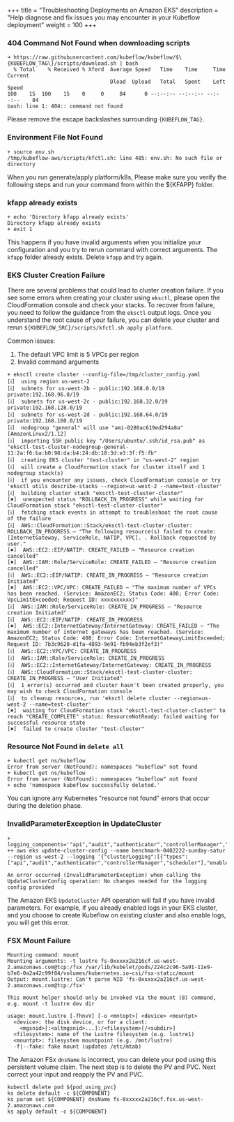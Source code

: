 +++
title = "Troubleshooting Deployments on Amazon EKS"
description = "Help diagnose and fix issues you may encounter in your Kubeflow deployment"
weight = 100
+++


### 404 Command Not Found when downloading scripts
```shell
➜ https://raw.githubusercontent.com/kubeflow/kubeflow/$\{KUBEFLOW_TAG\}/scripts/download.sh | bash
  % Total    % Received % Xferd  Average Speed   Time    Time     Time  Current
                                 Dload  Upload   Total   Spent    Left  Speed
100    15  100    15    0     0     84      0 --:--:-- --:--:-- --:--:--    84
bash: line 1: 404:: command not found
```

Please remove the escape backslashes surrounding `{KUBEFLOW_TAG}`.


### Environment File Not Found

```shell
+ source env.sh
/tmp/kubeflow-aws/scripts/kfctl.sh: line 485: env.sh: No such file or directory
```

When you run generate/apply platform/k8s, Please make sure you verify the following steps and run your command from within the ${KFAPP} folder.


### kfapp already exists

```shell
+ echo 'Directory kfapp already exists'
Directory kfapp already exists
+ exit 1
```

This happens if you have invalid arguments when you initialize your configuration and you try to rerun command with correct arguments. The `kfapp` folder already exists. Delete `kfapp` and try again.


### EKS Cluster Creation Failure

There are several problems that could lead to cluster creation failure. If you see some errors when creating your cluster using `eksctl`, please open the CloudFormation console and check your stacks. To recover from failure, you need to follow the guidance from the `eksctl` output logs. Once you understand the root cause of your failure, you can delete your cluster and rerun `${KUBEFLOW_SRC}/scripts/kfctl.sh apply platform`.

Common issues:

1. The default VPC limit is 5 VPCs per region
1. Invalid command arguments

```shell
+ eksctl create cluster --config-file=/tmp/cluster_config.yaml
[ℹ]  using region us-west-2
[ℹ]  subnets for us-west-2b - public:192.168.0.0/19 private:192.168.96.0/19
[ℹ]  subnets for us-west-2c - public:192.168.32.0/19 private:192.168.128.0/19
[ℹ]  subnets for us-west-2d - public:192.168.64.0/19 private:192.168.160.0/19
[ℹ]  nodegroup "general" will use "ami-0280ac619ed294a8a" [AmazonLinux2/1.12]
[ℹ]  importing SSH public key "/Users/ubuntu/.ssh/id_rsa.pub" as "eksctl-test-cluster-nodegroup-general-11:2a:f6:ba:b0:98:da:b4:24:db:18:3d:e3:3f:f5:fb"
[ℹ]  creating EKS cluster "test-cluster" in "us-west-2" region
[ℹ]  will create a CloudFormation stack for cluster itself and 1 nodegroup stack(s)
[ℹ]  if you encounter any issues, check CloudFormation console or try 'eksctl utils describe-stacks --region=us-west-2 --name=test-cluster'
[ℹ]  building cluster stack "eksctl-test-cluster-cluster"
[✖]  unexpected status "ROLLBACK_IN_PROGRESS" while waiting for CloudFormation stack "eksctl-test-cluster-cluster"
[ℹ]  fetching stack events in attempt to troubleshoot the root cause of the failure
[ℹ]  AWS::CloudFormation::Stack/eksctl-test-cluster-cluster: ROLLBACK_IN_PROGRESS – "The following resource(s) failed to create: [InternetGateway, ServiceRole, NATIP, VPC]. . Rollback requested by user."
[✖]  AWS::EC2::EIP/NATIP: CREATE_FAILED – "Resource creation cancelled"
[✖]  AWS::IAM::Role/ServiceRole: CREATE_FAILED – "Resource creation cancelled"
[ℹ]  AWS::EC2::EIP/NATIP: CREATE_IN_PROGRESS – "Resource creation Initiated"
[✖]  AWS::EC2::VPC/VPC: CREATE_FAILED – "The maximum number of VPCs has been reached. (Service: AmazonEC2; Status Code: 400; Error Code: VpcLimitExceeded; Request ID: xxxxxxxxxx)"
[ℹ]  AWS::IAM::Role/ServiceRole: CREATE_IN_PROGRESS – "Resource creation Initiated"
[ℹ]  AWS::EC2::EIP/NATIP: CREATE_IN_PROGRESS
[✖]  AWS::EC2::InternetGateway/InternetGateway: CREATE_FAILED – "The maximum number of internet gateways has been reached. (Service: AmazonEC2; Status Code: 400; Error Code: InternetGatewayLimitExceeded; Request ID: 7b3c9620-d1fa-4893-9e91-fb94eb3f2ef3)"
[ℹ]  AWS::EC2::VPC/VPC: CREATE_IN_PROGRESS
[ℹ]  AWS::IAM::Role/ServiceRole: CREATE_IN_PROGRESS
[ℹ]  AWS::EC2::InternetGateway/InternetGateway: CREATE_IN_PROGRESS
[ℹ]  AWS::CloudFormation::Stack/eksctl-test-cluster-cluster: CREATE_IN_PROGRESS – "User Initiated"
[ℹ]  1 error(s) occurred and cluster hasn't been created properly, you may wish to check CloudFormation console
[ℹ]  to cleanup resources, run 'eksctl delete cluster --region=us-west-2 --name=test-cluster'
[✖]  waiting for CloudFormation stack "eksctl-test-cluster-cluster" to reach "CREATE_COMPLETE" status: ResourceNotReady: failed waiting for successful resource state
[✖]  failed to create cluster "test-cluster"
```

### Resource Not Found in `delete all`

```shell
+ kubectl get ns/kubeflow
Error from server (NotFound): namespaces "kubeflow" not found
+ kubectl get ns/kubeflow
Error from server (NotFound): namespaces "kubeflow" not found
+ echo 'namespace kubeflow successfully deleted.'
```

You can ignore any Kubernetes "resource not found" errors that occur during the deletion phase.


### InvalidParameterException in UpdateCluster

```shell
+ logging_components='"api","audit","authenticator","controllerManager","scheduler"'
++ aws eks update-cluster-config --name benchmark-0402222-sunday-satur --region us-west-2 --logging '{"clusterLogging":[{"types":["api","audit","authenticator","controllerManager","scheduler"],"enabled":true}]}'

An error occurred (InvalidParameterException) when calling the UpdateClusterConfig operation: No changes needed for the logging config provided
```

The Amazon EKS `UpdateCluster` API operation will fail if you have invalid parameters. For example, if you already enabled logs in your EKS cluster, and you choose to create Kubeflow on existing cluster and also enable logs, you will get this error.

### FSX Mount Failure

```shell
Mounting command: mount
Mounting arguments: -t lustre fs-0xxxxx2a216cf.us-west-2.amazonaws.com@tcp:/fsx /var/lib/kubelet/pods/224c2c96-5a91-11e9-b7e6-0a2a42c99f84/volumes/kubernetes.io~csi/fsx-static/mount
Output: mount.lustre: Can't parse NID 'fs-0xxxxx2a216cf.us-west-2.amazonaws.com@tcp:/fsx'

This mount helper should only be invoked via the mount (8) command,
e.g. mount -t lustre dev dir

usage: mount.lustre [-fhnvV] [-o <mntopt>] <device> <mountpt>
  <device>: the disk device, or for a client:
    <mgsnid>[:<altmgsnid>...]:/<filesystem>[/<subdir>]
  <filesystem>: name of the Lustre filesystem (e.g. lustre1)
  <mountpt>: filesystem mountpoint (e.g. /mnt/lustre)
  -f|--fake: fake mount (updates /etc/mtab)
```

The Amazon FSx `dnsName` is incorrect, you can delete your pod using this persistent volume claim. The next step is to delete the PV and PVC. Next correct your input and reapply the PV and PVC.

```shell
kubectl delete pod ${pod_using_pvc}
ks delete default -c ${COMPONENT}
ks param set ${COMPONENT} dnsName fs-0xxxxx2a216cf.fsx.us-west-2.amazonaws.com
ks apply default -c ${COMPONENT}
```
